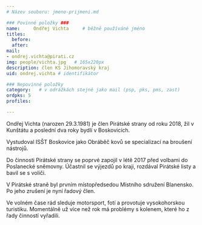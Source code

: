 ```yaml
---
# Název souboru: jmeno-prijmeni.md

### Povinné položky ###
name:     Ondřej Vichta  	# běžně používáné jméno
titles:
  before: 
  after:
mail:
- ondrej.vichta@pirati.cz
img: people/vichta.jpg   # 165x220px
description: člen KS Jihomoravský kraj
uid: ondrej.vichta # identifikátor 

### Nepovinné položky
category: 	# v odrážkách stejně jako mail (psp, pks, pms, zast)
ordpks: 5
profiles:

---
```


Ondřej Vichta (narozen 29.3.1981) je člen Pirátské strany od roku 2018, žil v Kunštátu a poslední dva roky bydlí v Boskovicích.

Vystudoval ISŠT Boskovice jako Obráběč kovů se specializací na broušení nástrojů.

Do činnosti Pirátské strany se poprvé zapojil v létě 2017 před volbami do Poslanecké sněmovny. Účastnil se výjezdů po kraji, rozdával Pirátské listy a bavil se s voliči.

V Pirátské straně byl prvním místopředsedou Místního sdružení Blanensko. Po jeho zrušení je nyní řadový člen.

Ve volném čase rád sleduje motorsport, fotí a provotuje vysokohorskou turistiku. Momentálně už více než rok má problémy s kolenem, které ho z řady činností vyřadili.
